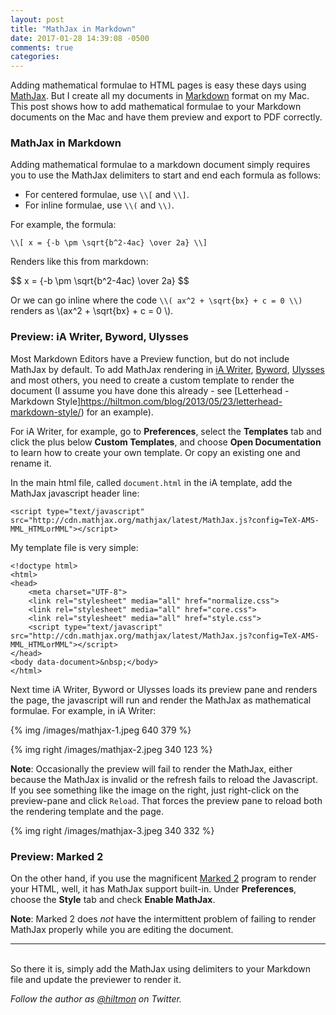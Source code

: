 ```yaml
---
layout: post
title: "MathJax in Markdown"
date: 2017-01-28 14:39:08 -0500
comments: true
categories: 
---
```


Adding mathematical formulae to HTML pages is easy these days using [MathJax](https://www.mathjax.org). But I create all my documents in [Markdown](https://hiltmon.com/blog/categories/markdown/) format on my Mac. This post shows how to add mathematical formulae to your Markdown documents on the Mac and have them preview and export to PDF correctly.

### MathJax in Markdown

Adding mathematical formulae to a markdown document simply requires you to use the MathJax delimiters to start and end each formula as follows:

- For centered formulae, use `\\[` and `\\]`.
- For inline formulae, use `\\(` and `\\)`.

For example, the formula:

    \\[ x = {-b \pm \sqrt{b^2-4ac} \over 2a} \\]

Renders like this from markdown:

<div>$$ x = {-b \pm \sqrt{b^2-4ac} \over 2a} $$</div>

Or we can go inline where the code `\\( ax^2 + \sqrt{bx} + c = 0 \\)` renders as <span>\\(ax\^2 + \sqrt{bx} + c = 0 \\)</span>.

### Preview: iA Writer, Byword, Ulysses

Most Markdown Editors have a Preview function, but do not include MathJax by default. To add MathJax rendering in [iA Writer](https://ia.net/writer/), [Byword](https://www.bywordapp.com), [Ulysses](https://ulyssesapp.com) and most others, you need to create a custom template to render the document (I assume you have done this already - see [Letterhead - Markdown Style]https://hiltmon.com/blog/2013/05/23/letterhead-markdown-style/) for an example).

For iA Writer, for example, go to **Preferences**, select the **Templates** tab and click the plus below **Custom Templates**, and choose **Open Documentation** to learn how to create your own template. Or copy an existing one and rename it.

In the main html file, called `document.html` in the iA template, add the MathJax javascript header line:

    <script type="text/javascript" src="http://cdn.mathjax.org/mathjax/latest/MathJax.js?config=TeX-AMS-MML_HTMLorMML"></script>

My template file is very simple:

    <!doctype html>
    <html>
    <head>
    	<meta charset="UTF-8">
        <link rel="stylesheet" media="all" href="normalize.css">
        <link rel="stylesheet" media="all" href="core.css">
    	<link rel="stylesheet" media="all" href="style.css">
    	<script type="text/javascript" src="http://cdn.mathjax.org/mathjax/latest/MathJax.js?config=TeX-AMS-MML_HTMLorMML"></script>
    </head>
    <body data-document>&nbsp;</body>
    </html>

Next time iA Writer, Byword or Ulysses loads its preview pane and renders the page, the javascript will run and render the MathJax as mathematical formulae. For example, in iA Writer:

{% img /images/mathjax-1.jpeg 640 379 %}

{% img right /images/mathjax-2.jpeg 340 123 %}

**Note**: Occasionally the preview will fail to render the MathJax, either because the MathJax is invalid or the refresh fails to reload the Javascript. If you see something like the image on the right, just right-click on the preview-pane and click `Reload`. That forces the preview pane to reload both the rendering template and the page.

{% img right /images/mathjax-3.jpeg 340 332 %}

### Preview: Marked 2

On the other hand, if you use the magnificent [Marked 2](http://marked2app.com) program to render your HTML, well, it has MathJax support built-in. Under **Preferences**, choose the **Style** tab and check **Enable MathJax**. 

**Note**: Marked 2 does *not* have the intermittent problem of failing to render MathJax properly while you are editing the document.

---
<br/>
So there it is, simply add the MathJax using delimiters to your Markdown file and update the previewer to render it.

*Follow the author as [@hiltmon](http://twitter.com/hiltmon) on Twitter.*
